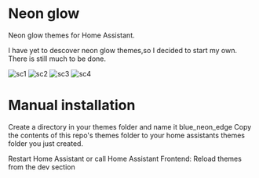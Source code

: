 # Neon glow
Neon glow themes for Home Assistant.

I have yet to descover neon glow themes,so I decided to start my own.
There is still much to be done.

![sc1](https://github.com/Welsyntoffie/Neon_glow/assets/47089904/5466a6fa-b588-4cac-b34f-aea1308f8168)
![sc2](https://github.com/Welsyntoffie/Neon_glow/assets/47089904/563e0ce9-e944-45ad-ab93-659b3a084c15)
![sc3](https://github.com/Welsyntoffie/Neon_glow/assets/47089904/f7e55bb0-b347-4874-9620-3c9bbc4a10b8)
![sc4](https://github.com/Welsyntoffie/Neon_glow/assets/47089904/d02e61f6-1151-46af-8956-8b787c426993)


# Manual installation
Create a directory in your themes folder and name it blue_neon_edge
Copy the contents of this repo's themes folder to your home assistants themes folder you just created.

Restart Home Assistant or call Home Assistant Frontend: Reload themes from the dev section
